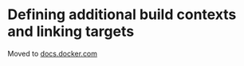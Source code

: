 # Defining additional build contexts and linking targets

Moved to [docs.docker.com](https://docs.docker.com/build/customize/bake/build-contexts)
